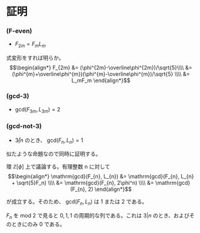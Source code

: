 # 証明
### (F-even)
- $F_{2m} = F_mL_m$

式変形をすれば明らか。
$$\begin{align*}
F_{2m} &= (\phi^{2m}-\overline\phi^{2m})/\sqrt{5}\\\\
&= (\phi^{m}+\overline\phi^{m})(\phi^{m}-\overline\phi^{m})/\sqrt{5} \\\\
&= L_mF_m
\end{align*}$$

### (gcd-3)
- $\mathrm{gcd}(F_{3m}, L_{3m}) = 2$
### (gcd-not-3)
- $3 \not| n$ のとき、 $\mathrm{gcd}(F_{n}, L_{n}) = 1$

似たような命題なので同時に証明する。

環 $\mathbb{Z}[\phi]$ 上で議論する。有理整数 n に対して
$$\begin{align*}
\mathrm{gcd}(F_{n}, L_{n}) &= \mathrm{gcd}(F_{n}, L_{n} + \sqrt{5}F_n) \\\\
&= \mathrm{gcd}(F_{n}, 2\phi^n) \\\\
&= \mathrm{gcd}(F_{n}, 2)
\end{align*}$$

が成立する。そのため、 $\mathrm{gcd}(F_{n}, L_{n})$ は 1 または 2 である。

$F_{n}$ を mod 2 で見ると $0, 1, 1$ の周期的な列である。これは $3|n$ のとき、およびそのときにのみ 0 である。
